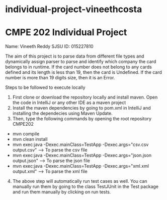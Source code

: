 # individual-project-vineethcosta
# CMPE 202 Individual Project

Name:  Vineeth Reddy
SJSU ID: 015227810


The aim of this project is to parse data from different file types and dynamically assign parser to parse and identify which company the card belongs to in runtime.
If the card number does not belong to any cards defined and its length is less than 19, then the card is Undefined.
If the card number is more than 19 digits size, then it is an Error.


Steps to be followed to execute locally

1) First clone or download the repository locally and install maven. Open the code in IntelliJ or any other IDE as a maven project 
2) Install the maven dependencies by going to pom.xml in IntelliJ and installing the dependecies using Maven Update.
3) Then, type the following commands by opening the root repository CMPE202
  - mvn compile
  - mvn clean install
  - mvn exec:java -Dexec.mainClass=TestApp -Dexec.args="csv.csv output.csv"  --> To parse the csv file
  - mvn exec:java -Dexec.mainClass=TestApp -Dexec.args="json.json output.json"  --> To parse the json file
  - mvn exec:java -Dexec.mainClass=TestApp -Dexec.args="xml.xml output.xml"  --> To parse the xml file
4) The above step will automatically run test cases as well. You can manually run them by going to the class TestJUnit in the Test package and run them manually by clicking on run tests.
